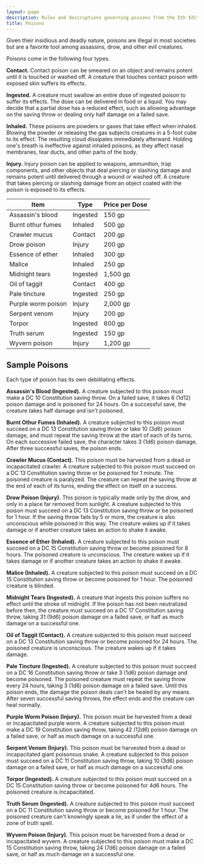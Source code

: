 ```yaml
---
layout: page
description: Rules and descriptions governing poisons from the 5th Edition (5e) SRD (System Reference Document).
title: Poisons 
---
```

Given their insidious and deadly nature, poisons are illegal in most societies but are a favorite tool among assassins, drow, and other evil creatures.

Poisons come in the following four types.

**Contact.** Contact poison can be smeared on an object and remains potent until it is touched or washed off. A creature that touches contact poison with exposed skin suffers its effects.

**Ingested.** A creature must swallow an entire dose of ingested poison to suffer its effects. The dose can be delivered in food or a liquid. You may decide that a partial dose has a reduced effect, such as allowing advantage on the saving throw or dealing only half damage on a failed save.

**Inhaled.** These poisons are powders or gases that take effect when inhaled. Blowing the powder or releasing the gas subjects creatures in a 5-foot cube to its effect. The resulting cloud dissipates immediately afterward. Holding one's breath is ineffective against inhaled poisons, as they affect nasal membranes, tear ducts, and other parts of the body.

**Injury.** Injury poison can be applied to weapons, ammunition, trap components, and other objects that deal piercing or slashing damage and remains potent until delivered through a wound or washed off. A creature that takes piercing or slashing damage from an object coated with the poison is exposed to its effects. 



| Item                | Type      | Price per Dose |
|--------------------|-----------|----------------|
| Assassin's blood   | Ingested  | 150 gp         |
| Burnt othur fumes  | Inhaled   | 500 gp         |
| Crawler mucus      | Contact   | 200 gp         |
| Drow poison        | Injury    | 200 gp         |
| Essence of ether   | Inhaled   | 300 gp         |
| Malice             | Inhaled   | 250 gp         |
| Midnight tears     | Ingested  | 1,500 gp       |
| Oil of taggit      | Contact   | 400 gp         |
| Pale tincture      | Ingested  | 250 gp         |
| Purple worm poison | Injury    | 2,000 gp       |
| Serpent venom      | Injury    | 200 gp         |
| Torpor             | Ingested  | 600 gp         |
| Truth serum        | Ingested  | 150 gp         |
| Wyvern poison      | Injury    | 1,200 gp       |


## Sample Poisons 
Each type of poison has its own debilitating effects.

**Assassin's Blood (Ingested).** A creature subjected to this poison must make a DC 10 Constitution saving throw. On a failed save, it takes 6 (1d12) poison damage and is poisoned for 24 hours. On a successful save, the creature takes half damage and isn't poisoned.

**Burnt Othur Fumes (Inhaled).** A creature subjected to this poison must succeed on a DC 13 Constitution saving throw or take 10 (3d6) poison damage, and must repeat the saving throw at the start of each of its turns. On each successive failed save, the character takes 3 (1d6) poison damage. After three successful saves, the poison ends.

**Crawler Mucus (Contact).** This poison must be harvested from a dead or incapacitated crawler. A creature subjected to this poison must succeed on a DC 13 Constitution saving throw or be poisoned for 1 minute. The poisoned creature is paralyzed. The creature can repeat the saving throw at the end of each of its turns, ending the effect on itself on a success.

**Drow Poison (Injury).** This poison is typically made only by the drow, and only in a place far removed from sunlight. A creature subjected to this poison must succeed on a DC 13 Constitution saving throw or be poisoned for 1 hour. If the saving throw fails by 5 or more, the creature is also unconscious while poisoned in this way. The creature wakes up if it takes damage or if another creature takes an action to shake it awake.

**Essence of Ether (Inhaled).** A creature subjected to this poison must succeed on a DC 15 Constitution saving throw or become poisoned for 8 hours. The poisoned creature is unconscious. The creature wakes up if it takes damage or if another creature takes an action to shake it awake.

**Malice (Inhaled).** A creature subjected to this poison must succeed on a DC 15 Constitution saving throw or become poisoned for 1 hour. The poisoned creature is blinded.

**Midnight Tears (Ingested).** A creature that ingests this poison suffers no effect until the stroke of midnight. If the poison has not been neutralized before then, the creature must succeed on a DC 17 Constitution saving throw, taking 31 (9d6) poison damage on a failed save, or half as much damage on a successful one.

**Oil of Taggit (Contact).** A creature subjected to this poison must succeed on a DC 13 Constitution saving throw or become poisoned for 24 hours. The poisoned creature is unconscious. The creature wakes up if it takes damage.

**Pale Tincture (Ingested).** A creature subjected to this poison must succeed on a DC 16 Constitution saving throw or take 3 (1d6) poison damage and become poisoned. The poisoned creature must repeat the saving throw every 24 hours, taking 3 (1d6) poison damage on a failed save. Until this poison ends, the damage the poison deals can't be healed by any means. After seven successful saving throws, the effect ends and the creature can heal normally.

**Purple Worm Poison (Injury).** This poison must be harvested from a dead or incapacitated purple worm. A creature subjected to this poison must make a DC 19 Constitution saving throw, taking 42 (12d6) poison damage on a failed save, or half as much damage on a successful one.

**Serpent Venom (Injury).** This poison must be harvested from a dead or incapacitated giant poisonous snake. A creature subjected to this poison must succeed on a DC 11 Constitution saving throw, taking 10 (3d6) poison damage on a failed save, or half as much damage on a successful one.

**Torpor (Ingested).** A creature subjected to this poison must succeed on a DC 15 Constitution saving throw or become poisoned for 4d6 hours. The poisoned creature is incapacitated.

**Truth Serum (Ingested).** A creature subjected to this poison must succeed on a DC 11 Constitution saving throw or become poisoned for 1 hour. The poisoned creature can't knowingly speak a lie, as if under the effect of a zone of truth spell.

**Wyvern Poison (Injury).** This poison must be harvested from a dead or incapacitated wyvern. A creature subjected to this poison must make a DC 15 Constitution saving throw, taking 24 (7d6) poison damage on a failed save, or half as much damage on a successful one.

